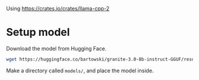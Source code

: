 Using https://crates.io/crates/llama-cpp-2

# Setup model
Download the model from Hugging Face.

```bash
wget https://huggingface.co/bartowski/granite-3.0-8b-instruct-GGUF/resolve/main/granite-3.0-8b-instruct-IQ4_XS.gguf
```

Make a directory called `models/`, and place the model inside.

<!-- sudo apt update
sudo apt install clang -->